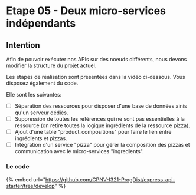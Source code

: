 # Etape 05 - Deux micro-services indépendants

## Intention

Afin de pouvoir exécuter nos APIs sur des noeuds différents, nous devons modifier la structure du projet actuel.

Les étapes de réalisation sont présentées dans la vidéo ci-dessous. Vous disposez également du code.

Elle sont les suivantes:

* [ ] Séparation des ressources pour disposer d'une base de données ainis qu'un serveur dédiés.
* [ ] Suppression de toutes les références qui ne sont pas essentielles à la ressource (on retire toutes la logique ingrédients de la ressource pizza).
* [ ] Ajout d'une table "product\_compositions" pour faire le lien entre ingrédients et pizzas.
* [ ] Intégration d'un service "pizza" pour gérer la composition des pizzas et communication avec le micro-services "ingredients".

### Le code

{% embed url="https://github.com/CPNV-I321-ProgDist/express-api-starter/tree/develop" %}

